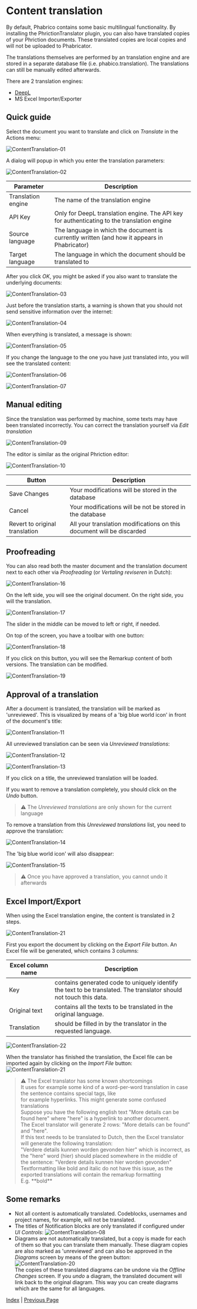 ﻿# Content translation

By default, Phabrico contains some basic multilingual functionality.
By installing the PhrictionTranslator plugin, you can also have translated copies of your Phriction documents.
These translated copies are local copies and will not be uploaded to Phabricator.

The translations themselves are performed by an translation engine and are stored in a separate database file (i.e. phabico.translation).
The translations can still be manually edited afterwards.

There are 2 translation engines:
- [DeepL](https://www.deepl.com)
- MS Excel Importer/Exporter

## Quick guide
Select the document you want to translate and click on *Translate* in the Actions menu:

![ContentTranslation-01](ContentTranslation-01.png) <br />

A dialog will popup in which you enter the translation parameters:

![ContentTranslation-02](ContentTranslation-02.png) <br />

| Parameter | Description
| --- | ---
| Translation engine | The name of the translation engine
| API Key            | Only for DeepL translation engine. The API key for authenticating to the translation engine
| Source language    | The language in which the document is currently written (and how it appears in Phabricator)
| Target language    | The language in which the document should be translated to

After you click *OK*, you might be asked if you also want to translate the underlying documents:

![ContentTranslation-03](ContentTranslation-03.png) <br />

Just before the translation starts, a warning is shown that you should not send sensitive information over the internet:

![ContentTranslation-04](ContentTranslation-04.png) <br />

When everything is translated, a message is shown:

![ContentTranslation-05](ContentTranslation-05.png) <br />

If you change the language to the one you have just translated into, you will see the translated content:

![ContentTranslation-06](ContentTranslation-06.png) <br />

![ContentTranslation-07](ContentTranslation-07.png) <br />

## Manual editing
Since the translation was performed by machine, some texts may have been translated incorrectly.
You can correct the translation yourself via *Edit translation*

![ContentTranslation-09](ContentTranslation-09.png) <br />

The editor is similar as the original Phriction editor:

![ContentTranslation-10](ContentTranslation-10.png) <br />

| Button | Description
| --- | ---
| Save Changes                   | Your modifications will be stored in the database
| Cancel                         | Your modifications will be not be stored in the database
| Revert to original translation | All your translation modifications on this document will be discarded

## Proofreading
You can also read both the master document and the translation document next to each other via *Proofreading* (or *Vertaling reviseren* in Dutch):

![ContentTranslation-16](ContentTranslation-16.png) <br />

On the left side, you will see the original document.
On the right side, you will the translation.

![ContentTranslation-17](ContentTranslation-17.png) <br />

The slider in the middle can be moved to left or right, if needed.

On top of the screen, you have a toolbar with one button: 

![ContentTranslation-18](ContentTranslation-18.png) <br />

If you click on this button, you will see the Remarkup content of both versions.
The translation can be modified.

![ContentTranslation-19](ContentTranslation-19.png) <br />

## Approval of a translation
After a document is translated, the translation will be marked as 'unreviewed'.
This is visualized by means of a 'big blue world icon' in front of the document's title:

![ContentTranslation-11](ContentTranslation-11.png) <br />

All unreviewed translation can be seen via *Unreviewed translations*:

![ContentTranslation-12](ContentTranslation-12.png) <br />

![ContentTranslation-13](ContentTranslation-13.png) <br />

If you click on a title, the unreviewed translation will be loaded.

If you want to remove a translation completely, you should click on the *Undo* button.

> ⚠️ The *Unreviewed translations* are only shown for the current language

To remove a translation from this *Unreviewed translations* list, you need to approve the translation:

![ContentTranslation-14](ContentTranslation-14.png) <br />

The 'big blue world icon' will also disappear:

![ContentTranslation-15](ContentTranslation-15.png) <br />


> ⚠️ Once you have approved a translation, you cannot undo it afterwards

## Excel Import/Export
When using the Excel translation engine, the content is translated in 2 steps.

![ContentTranslation-21](ContentTranslation-21.png) <br />

First you export the document by clicking on the *Export File* button.
An Excel file will be generated, which contains 3 columns:

| Excel column name | Description
| --- | ---
| Key           | contains generated code to uniquely identify the text to be translated. The translator should not touch this data.
| Original text | contains all the texts to be translated in the original language.
| Translation   | should be filled in by the translator in the requested language.

![ContentTranslation-22](ContentTranslation-22.png) <br />

When the translator has finished the translation, the Excel file can be imported again by clicking on the *Import File* button:
![ContentTranslation-21](ContentTranslation-21.png) <br />

> ⚠️ The Excel translator has some known shortcomings<br/>
> It uses for example some kind of a word-per-word translation in case the sentence contains special tags, like<br />
> for example hyperlinks. This might generate some confused translations<br/>
> Suppose you have the following english text "More details can be found here" where "here" is a hyperlink to another document.<br/>
> The Excel translator will generate 2 rows: "More details can be found" and "here".<br/>
> If this text needs to be translated to Dutch, then the Excel translator will generate the following translation:<br/>
> "Verdere details kunnen worden gevonden hier" which is incorrect, as the "here" word (hier) should placed somewhere in the middle of<br/>
> the sentence: "Verdere details kunnen hier worden gevonden"<br/>
> Textformatting like bold and italic do not have this issue, as the exported translations will contain the remarkup formatting<br/>
> E.g. \*\*bold\*\*

## Some remarks
* Not all content is automatically translated. Codeblocks, usernames and project names, for example, will not be translated.
* The titles of Notification blocks are only translated if configured under *UI Controls*: 
 ![ContentTranslation-08](ContentTranslation-08.png) <br />
* Diagrams are not automatically translated, but a copy is made for each of them so that you can translate them manually. These diagram copies are also marked as 'unreviewed' and can also be approved in the *Diagrams* screen by means of the green button: ![ContentTranslation-20](ContentTranslation-20.png) <br /> 
The copies of these translated diagrams can be undone via the *Offline Changes* screen.
If you *undo* a diagram, the translated document will link back to the original diagram.
This way you can create diagrams which are the same for all languages.


[Index](../README.md) | [Previous Page](../14-CommandLineInterfacing/README.md)